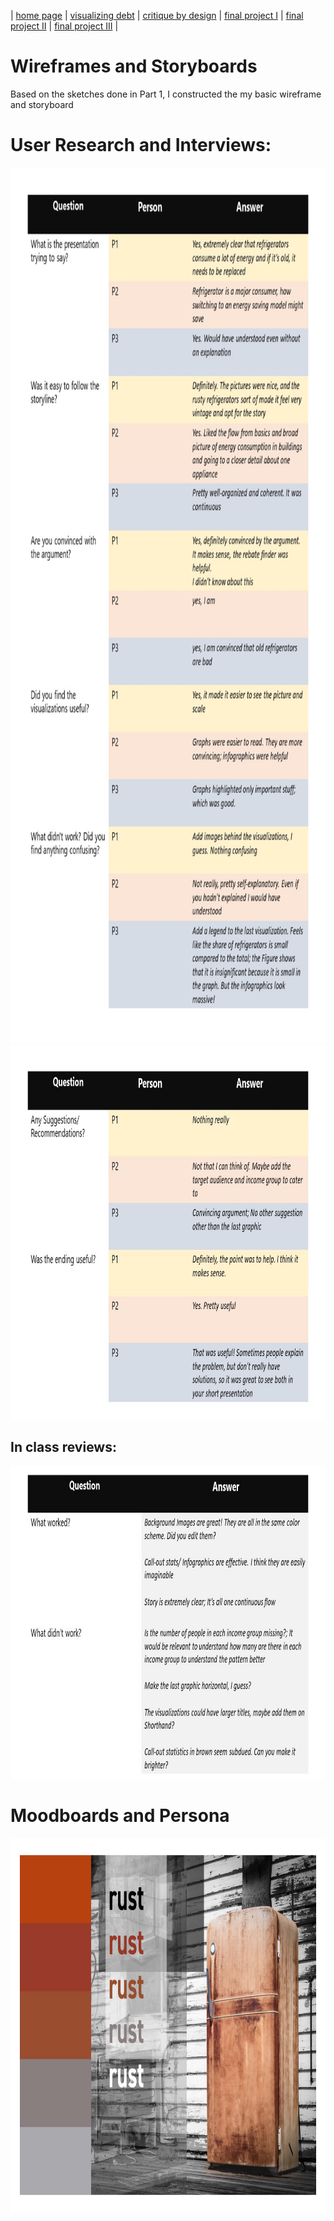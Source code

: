 | [home page](https://cmustudent.github.io/tswd-portfolio-templates/) | [visualizing debt](visualizing-government-debt) | [critique by design](critique-by-design) | [final project I](final-project-part-one) | [final project II](final-project-part-two) | [final project III](final-project-part-three) |

# Wireframes and Storyboards

Based on the sketches done in Part 1, I constructed the my basic wireframe and storyboard



# User Research and Interviews:

<img src="Slide1.JPG" width="800" height="1400"/>
<img src="Slide2_reviews.jpg" width="800" height="600"/>

## In class reviews:

<img src="Slide2_Inclass.jpg" width="800" height="500"/>


# Moodboards and Persona
<img src="theme.jpg" width="800" height="600"/>
